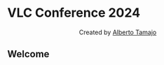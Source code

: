 # VLC Conference 2024
<p align="center">Created by <a href="https://albertotamajo.github.io/" target="_blank">Alberto Tamajo</a></p>

## Welcome
